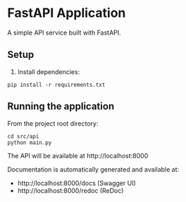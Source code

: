 # FastAPI Application

A simple API service built with FastAPI.

## Setup

1. Install dependencies:
```
pip install -r requirements.txt
```

## Running the application

From the project root directory:
```
cd src/api
python main.py
```

The API will be available at http://localhost:8000

Documentation is automatically generated and available at:
- http://localhost:8000/docs (Swagger UI)
- http://localhost:8000/redoc (ReDoc)
